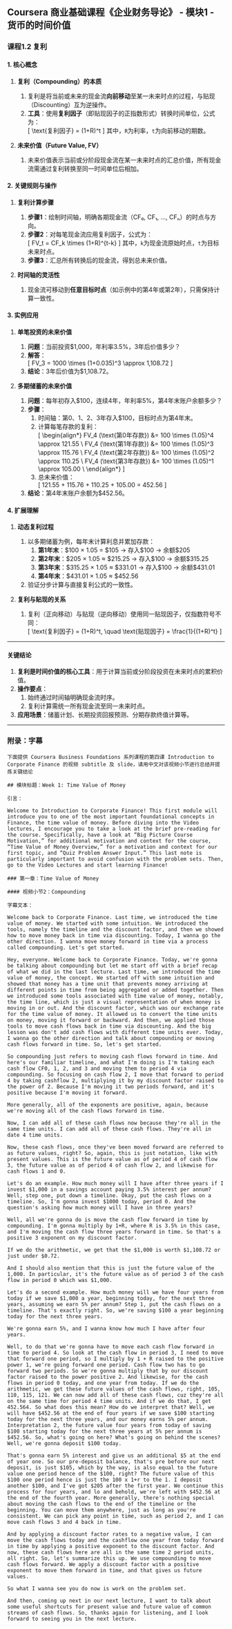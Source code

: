 ## Coursera 商业基础课程《企业财务导论》 - 模块1 - 货币的时间价值

### 课程1.2 复利

#### 1. 核心概念

1. **复利（Compounding）的本质**  
   1. 复利是将当前或未来的现金流**向前移动**至某一未来时点的过程，与贴现（Discounting）互为逆操作。  
   2. **工具**：使用**复利因子**（即贴现因子的正指数形式）转换时间单位，公式为：  
     \[
     \text{复利因子} = (1+R)^t
     \]
     其中，`R`为利率，`t`为向前移动的期数。

2. **未来价值（Future Value, FV）**  
   1. 未来价值表示当前或分阶段现金流在某一未来时点的汇总价值，所有现金流需通过复利转换至同一时间单位后相加。

#### 2. 关键规则与操作

1. **复利计算步骤**  
   1. **步骤1**：绘制时间轴，明确各期现金流（CF₀, CF₁, ..., CFₙ）的时点与方向。  
   2. **步骤2**：对每笔现金流应用复利因子，公式为：  
     \[
     FV_t = CF_k \times (1+R)^{t-k}
     \]
     其中，`k`为现金流原始时点，`t`为目标未来时点。  
   3. **步骤3**：汇总所有转换后的现金流，得到总未来价值。

2. **时间轴的灵活性**  
   1. 现金流可移动到**任意目标时点**（如示例中的第4年或第2年），只需保持计算一致性。

#### 3. 实例应用

1. **单笔投资的未来价值**  
   1. **问题**：当前投资\$1,000，年利率3.5%，3年后价值多少？  
   2. **解答**：  
     \[
     FV_3 = 1000 \times (1+0.035)^3 \approx 1,108.72
     \]
   3. **结论**：3年后价值为\$1,108.72。

2. **多期储蓄的未来价值**  
   1. **问题**：每年初存入\$100，连续4年，年利率5%，第4年末账户余额多少？  
   2. **步骤**： 
      1. 时间轴：第0、1、2、3年存入\$100，目标时点为第4年末。  
      2. 计算每笔存款的复利：  
       \[
       \begin{align*}
       FV_4 (\text{第0年存款}) &= 100 \times (1.05)^4 \approx 121.55 \\
       FV_4 (\text{第1年存款}) &= 100 \times (1.05)^3 \approx 115.76 \\
       FV_4 (\text{第2年存款}) &= 100 \times (1.05)^2 \approx 110.25
       \\
       FV_4 (\text{第3年存款}) &= 100 \times (1.05)^1 \approx 105.00 \\
       \end{align*}
       \]
      3. 总未来价值：  
       \[
       121.55 + 115.76 + 110.25 + 105.00 = 452.56
       \]
   3. **结论**：第4年末账户余额为\$452.56。

#### 4. 扩展理解

1. **动态复利过程**  
   1. 以多期储蓄为例，每年末计算利息并累加存款：  
      1. **第1年末**：\$100 × 1.05 = \$105 → 存入\$100 → 余额\$205  
      2. **第2年末**：\$205 × 1.05 ≈ \$215.25 → 存入\$100 → 余额\$315.25  
      3. **第3年末**：\$315.25 × 1.05 ≈ \$331.01 → 存入\$100 → 余额\$431.01  
      4. **第4年末**：\$431.01 × 1.05 ≈ \$452.56  
   2. 验证分步计算与直接复利公式的一致性。

2. **复利与贴现的关系**  
   1. 复利（正向移动）与贴现（逆向移动）使用同一贴现因子，仅指数符号不同：  
     \[
     \text{复利因子} = (1+R)^t, \quad \text{贴现因子} = \frac{1}{(1+R)^t}
     \]

---

#### 关键结论

1. **复利是时间价值的核心工具**：用于计算当前或分阶段投资在未来时点的累积价值。  
2. **操作要点**：  
   1. 始终通过时间轴明确现金流时序。  
   2. 复利计算需统一所有现金流至同一未来时点。  
3. **应用场景**：储蓄计划、长期投资回报预测、分期存款终值计算等。

---

### 附录：字幕

```
下面提供 Coursera Business Foundations 系列课程的第四课 Introduction to Corporate Finance 的视频 subtitle 及 slide，请用中文对该视频小节进行总结并提炼关键结论

## 模块标题：Week 1: Time Value of Money

引言：

Welcome to Introduction to Corporate Finance! This first module will introduce you to one of the most important foundational concepts in Finance, the time value of money. Before diving into the Video lectures, I encourage you to take a look at the brief pre-reading for the course. Specifically, have a look at “Big Picture Course Motivation,” for additional motivation and context for the course, “Time Value of Money Overview,” for a motivation and context for our first topic, and “Quiz Problem Answer Input.” This last note is particularly important to avoid confusion with the problem sets. Then, go to the Video Lectures and start learning Finance!

### 第一章：Time Value of Money

#### 视频小节2：Compounding

字幕文本：

Welcome back to Corporate Finance. Last time, we introduced the time value of money. We started with some intuition. We introduced the tools, namely the timeline and the discount factor, and then we showed how to move money back in time via discounting. Today, I wanna go the other direction. I wanna move money forward in time via a process called compounding. Let's get started.

Hey, everyone. Welcome back to Corporate Finance. Today, we're gonna be talking about compounding but let me start off with a brief recap of what we did in the last lecture. Last time, we introduced the time value of money, the concept. We started off with some intuition and showed that money has a time unit that prevents money arriving at different points in time from being aggregated or added together. Then we introduced some tools associated with time value of money, notably, the time line, which is just a visual representation of when money is moving in or out. And the discount factor, which was our exchange rate for the time value of money. It allowed us to convert the time units on money, moving it forward or backward. And then, we applied those tools to move cash flows back in time via discounting. And the big lesson was don't add cash flows with different time units ever. Today, I wanna go the other direction and talk about compounding or moving cash flows forward in time. So, let's get started.

So compounding just refers to moving cash flows forward in time. And here's our familiar timeline, and what I'm doing is I'm taking each cash flow CF0, 1, 2, and 3 and moving them to period 4 via compounding. So focusing on cash flow 2, I move that forward to period 4 by taking cashflow 2, multiplying it by my discount factor raised to the power of 2. Because I'm moving it two periods forward, and it's positive because I'm moving it forward.

More generally, all of the exponents are positive, again, because we're moving all of the cash flows forward in time.

Now, I can add all of these cash flows now because they're all in the same time units. I can add all of these cash flows. They're all in date 4 time units.

Now, these cash flows, once they've been moved forward are referred to as future values, right? So, again, this is just notation, like with present values. This is the future value as of period 4 of cash flow 3, the future value as of period 4 of cash flow 2, and likewise for cash flows 1 and 0.

Let's do an example. How much money will I have after three years if I invest $1,000 in a savings account paying 3.5% interest per annum? Well, step one, put down a timeline. Okay, put the cash flows on a timeline. So, I'm gonna invest $1000 today, period 0. And the question's asking how much money will I have in three years?

Well, all we're gonna do is move the cash flow forward in time by compounding. I'm gonna multiply by 1+R, where R is 3.5% in this case, and I'm moving the cash flow three years forward in time. So that's a positive 3 exponent on my discount factor.

If we do the arithmetic, we get that the $1,000 is worth $1,108.72 or just under $0.72.

And I should also mention that this is just the future value of the 1,000. In particular, it's the future value as of period 3 of the cash flow in period 0 which was $1,000.

Let's do a second example. How much money will we have four years from today if we save $1,000 a year, beginning today, for the next three years, assuming we earn 5% per annum? Step 1, put the cash flows on a timeline. That's exactly right. So, we're saving $100 a year beginning today for the next three years.

We're gonna earn 5%, and I wanna know how much I have after four years.

Well, to do that we're gonna have to move each cash flow forward in time to period 4. So look at the cash flow in period 3, I need to move that forward one period, so I multiply by 1 + R raised to the positive power 1, we're going forward one period. Cash flow two has to go forward two periods. So we're gonna multiply that by our discount factor raised to the power positive 2. And likewise, for the cash flows in period 0 today, and one year from today. If we do the arithmetic, we get these future values of the cash flows, right, 105, 110, 115, 121. We can now add all of these cash flows, cuz they're all on the same time for period 4 time units. And if we do that, I get 452.564. So what does this mean? How do we interpret that? Well, we will have $452.56 at the end of four years if we save $100 starting today for the next three years, and our money earns 5% per annum. Interpretation 2, the future value four years from today of saving $100 starting today for the next three years at 5% per annum is $452.56. So, what's going on here? What's going on behind the scenes? Well, we're gonna deposit $100 today.

That's gonna earn 5% interest and give us an additional $5 at the end of year one. So our pre-deposit balance, that's pre before our next deposit, is just $105, which by the way, is also equal to the future value one period hence of the $100, right? The future value of this $100 one period hence is just the 100 x 1+r to the 1. I deposit another $100, and I've got $205 after the first year. We continue this process for four years, and lo and behold, we're left with $452.56 at the end of the fourth year. More generally, there's nothing special about moving the cash flows to the end of the timeline or the beginning. You can move them anywhere, just as long as you're consistent. We can pick any point in time, such as period 2, and I can move cash flows 3 and 4 back in time.

And by applying a discount factor rates to a negative value, I can move the cash flows today and the cashflow one year from today forward in time by applying a positive exponent to the discount factor. And now, these cash flows here are all in the same time 2 period units, all right. So, let's summarize this up. We use compounding to move cash flows forward. We apply a discount factor with a positive exponent to move them forward in time, and that gives us future values.

So what I wanna see you do now is work on the problem set.

And then, coming up next in our next lecture, I want to talk about some useful shortcuts for present value and future value of common streams of cash flows. So, thanks again for listening, and I look forward to seeing you in the next lecture.
```